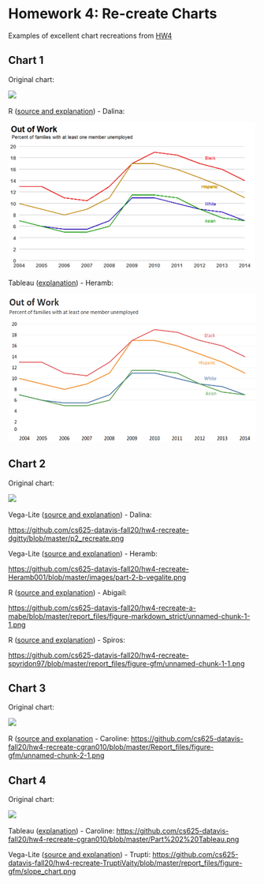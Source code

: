# Homework 4: Re-create Charts

Examples of excellent chart recreations from [HW4](https://github.com/cs625-datavis-fall20/assignments/blob/master/HW4.md)

## Chart 1
Original chart: 

<img src="https://policyviz.com/wp-content/uploads/2018/02/PolicyViz_WSJ_Remake_LineChart-1024x613.png" height="300"/>

R ([source and explanation](line-R-Dalina.md)) - Dalina:

<img src="line-R-Dalina.png" height="300"/>

Tableau ([explanation](line-Tableau-Heramb.md)) - Heramb:

<img src="line-Tableau-Heramb.png" height="300"/>

## Chart 2
Original chart: 

<img src="https://policyviz.com/wp-content/uploads/2017/11/PolicyViz_OECDStackedColumnChartRemake.png" height="300"/>

Vega-Lite ([source and explanation](bar-multiples-VegaLite-Dalina.md)) - Dalina:

https://github.com/cs625-datavis-fall20/hw4-recreate-dgitty/blob/master/p2_recreate.png

Vega-Lite ([source and explanation](bar-multiples-VegaLite-Heramb.md)) - Heramb:

https://github.com/cs625-datavis-fall20/hw4-recreate-Heramb001/blob/master/images/part-2-b-vegalite.png

R ([source and explanation](bar-multiples-R-Abigail.md)) - Abigail:

https://github.com/cs625-datavis-fall20/hw4-recreate-a-mabe/blob/master/report_files/figure-markdown_strict/unnamed-chunk-1-1.png

R ([source and explanation](bar-multiples-R-Spiros.md)) - Spiros:

https://github.com/cs625-datavis-fall20/hw4-recreate-spyridon97/blob/master/report_files/figure-gfm/unnamed-chunk-1-1.png

## Chart 3
Original chart: 

<img src="https://policyviz.com/wp-content/uploads/2018/02/PolicyViz_WSJ_Remake_SmallMultiples-1024x615.png" height="300"/>

R ([source and explanation](line-multiples-R-Caroline.md) - Caroline:
https://github.com/cs625-datavis-fall20/hw4-recreate-cgran010/blob/master/Report_files/figure-gfm/unnamed-chunk-2-1.png

## Chart 4
Original chart: 

<img src="https://policyviz.com/wp-content/uploads/2018/02/PolicyViz_USDARemake_SlopeChart_RedBlue-600x359.png" height="300"/>

Tableau ([explanation](slope-Tableau-Caroline.md)) - Caroline:
https://github.com/cs625-datavis-fall20/hw4-recreate-cgran010/blob/master/Part%202%20Tableau.png

Vega-Lite ([source and explanation](slope-VegaLite-Trupti.md)) - Trupti:
https://github.com/cs625-datavis-fall20/hw4-recreate-TruptiVaity/blob/master/report_files/figure-gfm/slope_chart.png

